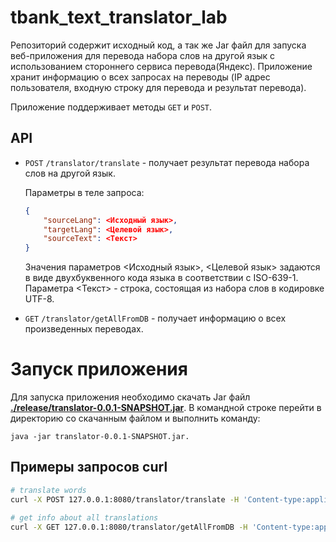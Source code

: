 # tbank_text_translator_lab
Репозиторий содержит исходный код, а так же Jar файл для запуска веб-приложения для перевода набора слов на другой язык с использованием стороннего сервиса перевода(Яндекс).
Приложение хранит информацию о всех запросах на переводы (IP адрес пользователя, входную строку для перевода и результат перевода).

Приложение поддерживает методы `GET` и `POST`.

## API

* `POST` `/translator/translate` - получает результат перевода набора слов на другой язык.

    Параметры в теле запроса:

    ```json
    {
        "sourceLang": <Исходный язык>,
        "targetLang": <Целевой язык>,
        "sourceText": <Текст>
    }
    ```
    Значения параметров <Исходный язык>, <Целевой язык> задаются в виде двухбуквенного кода языка в соответствии с ISO-639-1. Параметра <Текст> - строка, состоящая из набора слов в кодировке UTF-8.

* `GET` `/translator/getAllFromDB` - получает информацию о всех произведенных переводах.

# Запуск приложения

Для запуска приложения необходимо скачать Jar файл **[./release/translator-0.0.1-SNAPSHOT.jar](./release/translator-0.0.1-SNAPSHOT.jar)**. В командной строке перейти в директорию со скачанным файлом и выполнить команду:
```
java -jar translator-0.0.1-SNAPSHOT.jar.
```


## Примеры запросов curl

```bash
# translate words
curl -X POST 127.0.0.1:8080/translator/translate -H 'Content-type:application/json' -d '{"sourceLang": "ru", "targetLang": "enqweqw", "sourceText": "все работает немного. А мама помыла в окне моего дома раму сегодня"}'

# get info about all translations
curl -X GET 127.0.0.1:8080/translator/getAllFromDB -H 'Content-type:application/json'

```